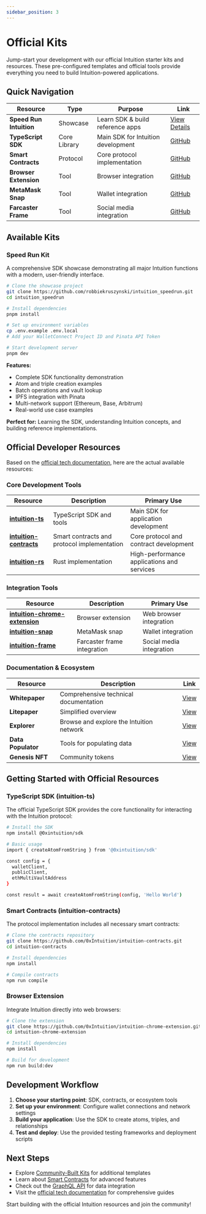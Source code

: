 ```yaml
---
sidebar_position: 3
---
```


# Official Kits

Jump-start your development with our official Intuition starter kits and resources. These pre-configured templates and official tools provide everything you need to build Intuition-powered applications.

## Quick Navigation

| Resource | Type | Purpose | Link |
|----------|------|---------|------|
| **Speed Run Intuition** | Showcase | Learn SDK & build reference apps | [View Details](#speed-run-intuition-kit) |
| **TypeScript SDK** | Core Library | Main SDK for Intuition development | [GitHub](https://github.com/0xIntuition/intuition-ts) |
| **Smart Contracts** | Protocol | Core protocol implementation | [GitHub](https://github.com/0xIntuition/intuition-contracts) |
| **Browser Extension** | Tool | Browser integration | [GitHub](https://github.com/0xIntuition/intuition-chrome-extension) |
| **MetaMask Snap** | Tool | Wallet integration | [GitHub](https://github.com/0xIntuition/intuition-snap) |
| **Farcaster Frame** | Tool | Social media integration | [GitHub](https://github.com/0xIntuition/intuition-frame) |

## Available Kits

### Speed Run Kit
A comprehensive SDK showcase demonstrating all major Intuition functions with a modern, user-friendly interface.

```bash
# Clone the showcase project
git clone https://github.com/robbiekruszynski/intuition_speedrun.git
cd intuition_speedrun

# Install dependencies
pnpm install

# Set up environment variables
cp .env.example .env.local
# Add your WalletConnect Project ID and Pinata API Token

# Start development server
pnpm dev
```

**Features:**
- Complete SDK functionality demonstration
- Atom and triple creation examples
- Batch operations and vault lookup
- IPFS integration with Pinata
- Multi-network support (Ethereum, Base, Arbitrum)
- Real-world use case examples

**Perfect for:** Learning the SDK, understanding Intuition concepts, and building reference implementations.

## Official Developer Resources

Based on the [official tech documentation](https://tech.docs.intuition.systems/), here are the actual available resources:

### Core Development Tools

| Resource | Description | Primary Use |
|----------|-------------|-------------|
| **[intuition-ts](https://github.com/0xIntuition/intuition-ts)** | TypeScript SDK and tools | Main SDK for application development |
| **[intuition-contracts](https://github.com/0xIntuition/intuition-contracts)** | Smart contracts and protocol implementation | Core protocol and contract development |
| **[intuition-rs](https://github.com/0xIntuition/intuition-rs)** | Rust implementation | High-performance applications and services |

### Integration Tools

| Resource | Description | Primary Use |
|----------|-------------|-------------|
| **[intuition-chrome-extension](https://github.com/0xIntuition/intuition-chrome-extension)** | Browser extension | Web browser integration |
| **[intuition-snap](https://github.com/0xIntuition/intuition-snap)** | MetaMask snap | Wallet integration |
| **[intuition-frame](https://github.com/0xIntuition/intuition-frame)** | Farcaster frame integration | Social media integration |

### Documentation & Ecosystem

| Resource | Description | Link |
|----------|-------------|------|
| **Whitepaper** | Comprehensive technical documentation | [View](https://tech.docs.intuition.systems/) |
| **Litepaper** | Simplified overview | [View](https://tech.docs.intuition.systems/) |
| **Explorer** | Browse and explore the Intuition network | [View](https://tech.docs.intuition.systems/) |
| **Data Populator** | Tools for populating data | [View](https://tech.docs.intuition.systems/) |
| **Genesis NFT** | Community tokens | [View](https://tech.docs.intuition.systems/) |

## Getting Started with Official Resources

### TypeScript SDK (intuition-ts)
The official TypeScript SDK provides the core functionality for interacting with the Intuition protocol:

```bash
# Install the SDK
npm install @0xintuition/sdk

# Basic usage
import { createAtomFromString } from '@0xintuition/sdk'

const config = {
  walletClient,
  publicClient,
  ethMultiVaultAddress
}

const result = await createAtomFromString(config, 'Hello World')
```

### Smart Contracts (intuition-contracts)
The protocol implementation includes all necessary smart contracts:

```bash
# Clone the contracts repository
git clone https://github.com/0xIntuition/intuition-contracts.git
cd intuition-contracts

# Install dependencies
npm install

# Compile contracts
npm run compile
```

### Browser Extension
Integrate Intuition directly into web browsers:

```bash
# Clone the extension
git clone https://github.com/0xIntuition/intuition-chrome-extension.git
cd intuition-chrome-extension

# Install dependencies
npm install

# Build for development
npm run build:dev
```

## Development Workflow

1. **Choose your starting point**: SDK, contracts, or ecosystem tools
2. **Set up your environment**: Configure wallet connections and network settings
3. **Build your application**: Use the SDK to create atoms, triples, and relationships
4. **Test and deploy**: Use the provided testing frameworks and deployment scripts

## Next Steps

- Explore [Community-Built Kits](/guides/quickstart/community-built-kits) for additional templates
- Learn about [Smart Contracts](/guides/developer-tools/contracts) for advanced features
- Check out the [GraphQL API](/graphql) for data integration
- Visit the [official tech documentation](https://tech.docs.intuition.systems/) for comprehensive guides

Start building with the official Intuition resources and join the community! 